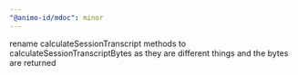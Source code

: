 ```yaml
---
"@animo-id/mdoc": minor
---
```


rename calculateSessionTranscript methods to calculateSessionTranscriptBytes as they are different things and the bytes are returned
